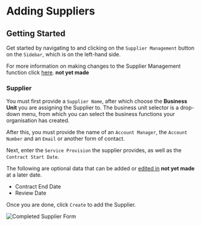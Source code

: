 # Adding Suppliers

## Getting Started

Get started by navigating to and clicking on the `Supplier Management` button on the `Sidebar`, which is on the left-hand side.

For more information on making changes to the Supplier Management function click [here][Supplier Management]. **not yet made**

### Supplier

You must first provide a `Supplier Name`, after which choose the **Business Unit** you are assigning the Supplier to. The business unit selector is a drop-down menu, from which you can select the business functions your organisation has created.

After this, you must provide the name of an `Account Manager`, the `Account Number` and an `Email` or another form of contact.

Next, enter the `Service Provision` the supplier provides, as well as the `Contract Start Date`. 

The following are optional data that can be added or [edited in][Modifying a Supplier] **not yet made** at a later date. 

+ Contract End Date
+ Review Date

Once you are done, click `Create` to add the Supplier.

<img src="/img/DocImg/General Information/Supplier_Management/Completed_Supplier_Manager_Form.png" alt="Completed Supplier Form" class="center"/>


[Supplier Management]: ../actions#supplier-management
[Modifying a Supplier]: ../actions#modifying-a-supplier